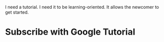 I need a tutorial. I need it to be learning-oriented. It allows the newcomer to get started.


# Subscribe with Google Tutorial


